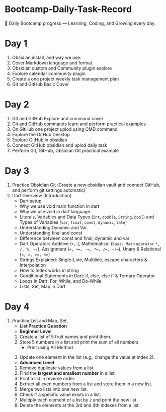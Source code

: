 # Bootcamp-Daily-Task-Record
🚀 Daily Bootcamp progress — Learning, Coding, and Growing every day.

# Day 1
1. Obsidian install, and way we use.
2. Cover Markdown language and format.
3. Obsidian custom and Community plugin explore
4. Explore calendar community plugin
5. Create a one project weekly task management plan 
6. Git and GitHub Basic Cover
# Day 2
1. Git and GitHub Explore and command cover
2. Git and GitHub commands learn and perform practical examples
3. On GitHub one  project uplod using CMD command
4. Explore the GitHub Desktop
5. Explore GitHub in obsidian
6. Connect GitHub obsidian and uplod daily task 
7. Perform Git, GitHub, Obsidian Git practical example 
# Day 3
1. Practice Obsidian Git (Create a new obsidian vault and connect GitHub, and perform git settings automatic)
2. Dart Overview (Introduction)
	- Dart setup
	- Why we use void main function in dart
	- Why we use void in dart language
	- Literals, Variables and Data Types (`int`, `double`, `String`, `bool`) and Types of Variables (`var`, `final`, `const`, `dynamic`, `late`)
	- Understanding Dynamic and Var
	- Understanding final and const
	- Difference between const and final, dynamic and var 
	- Dart Operators Additive (`+`,`-`), Mathematical (`Basic Math` `operator` `*, /, %, ~/`), Assignment (`=, +=, -=, *=, /=, ~/=`), Unary & Relational (`<, >, >=, <=`)
	- Strings Explained: Single-Line, Multiline, escape characters & Interpolation
	- How to index works in string
	- Conditional Statements in Dart: if, else, else if & Ternary Operator
	- Loops in Dart: For, While, and Do-While
	- Lists, Set, Map in Dart
# Day 4
1. Practice List and Map, Set,  
	- **List Practice Question**
	- **Beginner Level**
	1. Create a list of 5 fruit names and print them.
    2. Store 5 numbers in a list and print the sum of all numbers.
		-  Print using All Method
		> 
    3. Update one element in the list (e.g., change the value at index 2).
	- **Advanced Level**
	1. Remove duplicate values from a list.
    2. Find the **largest and smallest number** in a list.
    3. Print a list in reverse order.
    4. Extract all even numbers from a list and store them in a new list.
    5. Merge two lists into one new list.
    6. Check if a specific value exists in a list.
    7. Multiply each element of a list by `2` and print the new list.
    8. Delete the elements at the 3rd and 4th indexes from a list.
